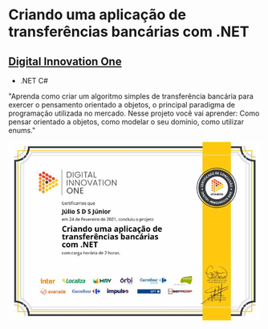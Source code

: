 # Criando uma aplicação de transferências bancárias com .NET
## [Digital Innovation One](https://web.digitalinnovation.one/)

* .NET C#

"Aprenda como criar um algoritmo simples de transferência bancária para exercer o pensamento orientado a objetos, o principal paradigma de programação utilizada no mercado. Nesse projeto você vai aprender: Como pensar orientado a objetos, como modelar o seu domínio, como utilizar enums."

![Meu Certificado](certificate/certificate.jpg)